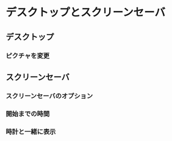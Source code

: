 デスクトップとスクリーンセーバ
==============================

デスクトップ
------------

### ピクチャを変更

スクリーンセーバ
----------------

### スクリーンセーバのオプション

### 開始までの時間

### 時計と一緒に表示
